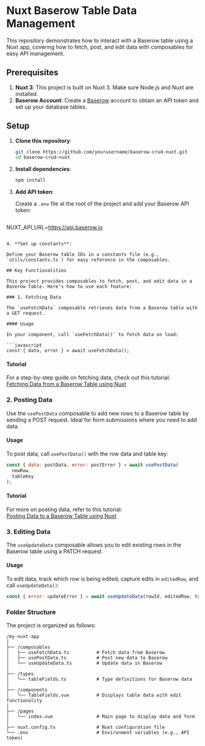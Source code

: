 # Nuxt Baserow Table Data Management

This repository demonstrates how to interact with a Baserow table using a Nuxt app, covering how to fetch, post, and edit data with composables for easy API management.

## Prerequisites

1. **Nuxt 3**: This project is built on Nuxt 3. Make sure Node.js and Nuxt are installed.
2. **Baserow Account**: Create a [Baserow](https://baserow.io) account to obtain an API token and set up your database tables.

## Setup

1. **Clone this repository**:

   ```bash
   git clone https://github.com/yourusername/baserow-crud-nuxt.git
   cd baserow-crud-nuxt
   ```

2. **Install dependencies**:

   ```bash
   npm install
   ```

3. **Add API token**:

   Create a `.env` file at the root of the project and add your Baserow API token:

   ```NUXT_API_TOKEN=your baserow api token

   ```

NUXT_API_URL=https://api.baserow.io

````

4. **Set up constants**:

Define your Baserow table IDs in a constants file (e.g., `utils/constants.ts`) for easy reference in the composables.

## Key Functionalities

This project provides composables to fetch, post, and edit data in a Baserow table. Here’s how to use each feature:

### 1. Fetching Data

The `useFetchData` composable retrieves data from a Baserow table with a GET request.

#### Usage

In your component, call `useFetchData()` to fetch data on load:

```javascript
const { data, error } = await useFetchData();
````

#### Tutorial

For a step-by-step guide on fetching data, check out this tutorial:  
[Fetching Data from a Baserow Table using Nuxt](https://costanza.website/fetching-data-from-a-baserow-table-using-nuxt-a-step-by-step-tutorial)

### 2. Posting Data

Use the `usePostData` composable to add new rows to a Baserow table by sending a POST request. Ideal for form submissions where you need to add data.

#### Usage

To post data, call `usePostData()` with the row data and table key:

```javascript
const { data: postData, error: postError } = await usePostData(
  newRow,
  tableKey
);
```

#### Tutorial

For more on posting data, refer to this tutorial:  
[Posting Data to a Baserow Table using Nuxt](https://hashnode.com/post/cm35s3zgb000i09l2d3iy9s67)

### 3. Editing Data

The `useUpdateData` composable allows you to edit existing rows in the Baserow table using a PATCH request.

#### Usage

To edit data, track which row is being edited, capture edits in `editedRow`, and call `useUpdateData()`:

```javascript
const { error: updateError } = await useUpdateData(rowId, editedRow, tableKey);
```

### Folder Structure

The project is organized as follows:

```plaintext
/my-nuxt-app
│
├── /composables
│   ├── useFetchData.ts          # Fetch data from Baserow
│   ├── usePostData.ts           # Post new data to Baserow
│   └── useUpdateData.ts         # Update data in Baserow
│
├── /types
│   └── tableFields.ts           # Type definitions for Baserow data
│
├── /components
│   └── TableFields.vue          # Displays table data with edit functionality
│
├── /pages
│   └── index.vue                # Main page to display data and form
│
├── nuxt.config.ts               # Nuxt configuration file
└── .env                         # Environment variables (e.g., API token)
```

